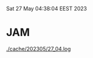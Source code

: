 Sat 27 May 04:38:04 EEST 2023
# JAM
<a href='./cache/202305/27_04.log'>./cache/202305/27_04.log</a>
